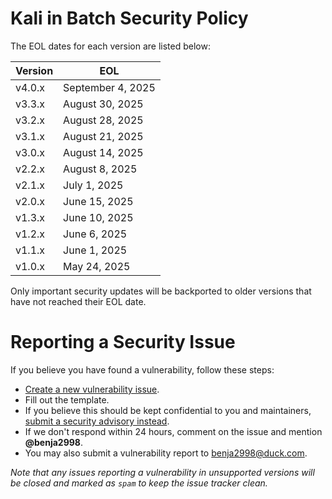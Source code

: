 Kali in Batch Security Policy
=============================

The EOL dates for each version are listed below:

| Version | EOL             |
| ------- | --------------  |
| v4.0.x  | September 4, 2025
| v3.3.x  | August 30, 2025 
| v3.2.x  | August 28, 2025 
| v3.1.x  | August 21, 2025 
| v3.0.x  | August 14, 2025 
| v2.2.x  | August 8, 2025  
| v2.1.x  | July 1, 2025    
| v2.0.x  | June 15, 2025   
| v1.3.x  | June 10, 2025   
| v1.2.x  | June 6, 2025    
| v1.1.x  | June 1, 2025    
| v1.0.x  | May 24, 2025    

Only important security updates will be backported to older versions that have not reached their EOL date.

Reporting a Security Issue
==========================

If you believe you have found a vulnerability, follow these steps:
- [Create a new vulnerability issue](https://github.com/Kali-in-Batch/kali-in-batch/issues/new?template=vulnerability.yml).
- Fill out the template.
- If you believe this should be kept confidential to you and maintainers, [submit a security advisory instead](https://github.com/Kali-in-Batch/kali-in-batch/security/advisories/new).
- If we don't respond within 24 hours, comment on the issue and mention **@benja2998**.
- You may also submit a vulnerability report to [benja2998@duck.com](mailto:benja2998@duck.com).

*Note that any issues reporting a vulnerability in unsupported versions will be closed and marked as `spam` to keep the issue tracker clean.*